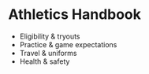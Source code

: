 # Athletics Handbook

- Eligibility & tryouts
- Practice & game expectations
- Travel & uniforms
- Health & safety